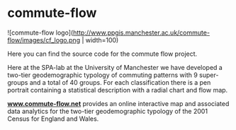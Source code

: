 # commute-flow
![commute-flow logo](http://www.ppgis.manchester.ac.uk/commute-flow/images/cf_logo.png | width=100)

Here you can find the source code for the commute flow project.

Here at the SPA-lab at the University of Manchester we have developed a two-tier geodemographic typology of commuting patterns with 9 super-groups and a total of 40 groups. For each classification there is a pen portrait containing a statistical description with a radial chart and flow map.

**www.commute-flow.net** provides an online interactive map and associated data analytics for the two-tier geodemographic typology of the 2001 Census for England and Wales.
